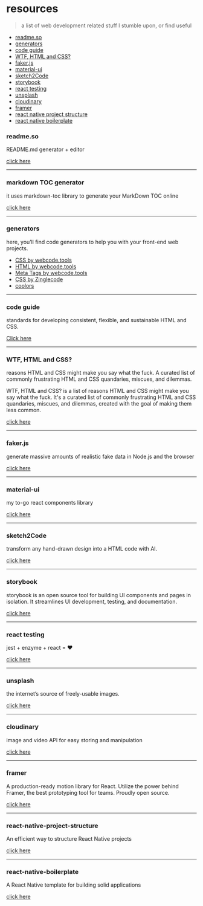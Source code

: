 # resources
> a list of web development related stuff I stumble upon, or find useful


- [readme.so](#readmeso)
- [generators](#generators)
- [code guide](#code-guide)
- [WTF, HTML and CSS?](#wtf--html-and-css-)
- [faker.js](#fakerjs)
- [material-ui](#material-ui)
- [sketch2Code](#sketch2code)
- [storybook](#storybook)
- [react testing](#react-testing)
- [unsplash](#unsplash)
- [cloudinary](#cloudinary)
- [framer](#framer)
- [react native project structure](#react-native-project-structure)
- [react native boilerplate](#react-native-boilerplate)


### readme.so

README.md generator + editor

[click here](https://readme.so/)

_________________________________________________________________________________________________________________

### markdown TOC generator

it uses markdown-toc library to generate your MarkDown TOC online

[click here](https://ecotrust-canada.github.io/markdown-toc/)

_________________________________________________________________________________________________________________


### generators

here, you’ll find code generators to help you with your front-end web projects.

* [CSS by webcode.tools](https://webcode.tools/generators/css)
* [HTML by webcode.tools](https://webcode.tools/generators/html)
* [Meta Tags by webcode.tools](https://webcode.tools/generators/meta-tags)
* [CSS by Zinglecode](https://css-generator.netlify.app/)
* [coolors](https://coolors.co/)


_________________________________________________________________________________________________________________


### code guide

standards for developing consistent, flexible, and sustainable HTML and CSS.

[Click here](https://codeguide.co/)


_________________________________________________________________________________________________________________


### WTF, HTML and CSS?

reasons HTML and CSS might make you say what the fuck. A curated list of commonly frustrating HTML and CSS quandaries, miscues, and dilemmas.

WTF, HTML and CSS? is a list of reasons HTML and CSS might make you say what the fuck. It's a curated list of commonly frustrating HTML and CSS quandaries, miscues, and dilemmas, created with the goal of making them less common.

[click here](http://wtfhtmlcss.com/)

________________________________________________________________________________________________________________


### faker.js

generate massive amounts of realistic fake data in Node.js and the browser

[click here](https://github.com/marak/Faker.js/)

_________________________________________________________________________________________________________________


### material-ui

my to-go react components library

[click here](https://mui.com)

_________________________________________________________________________________________________________________

### sketch2Code

transform any hand-drawn design into a HTML code with AI.

[click here](https://sketch2code.azurewebsites.net)

_________________________________________________________________________________________________________________

### storybook

storybook is an open source tool for building UI components and pages in isolation. It streamlines UI development, testing, and documentation.

[click here](https://storybook.js.org)

_________________________________________________________________________________________________________________

### react testing

jest + enzyme + react = :heart:

[click here](https://assist-software.net/blog/how-write-tests-using-jest-and-enzyme-react-js-testing-utilities-used-facebook-and-airbnb)

_________________________________________________________________________________________________________________

### unsplash

the internet’s source of freely-usable images.

[click here](https://unsplash.com/)

_________________________________________________________________________________________________________________

### cloudinary

image and video API for easy storing and manipulation

[click here](https://cloudinary.com)

_________________________________________________________________________________________________________________

### framer

A production-ready motion library for React. Utilize the power behind Framer, the best prototyping tool for teams. Proudly open source.

[click here](https://www.framer.com/motion/)


_________________________________________________________________________________________________________________

### react-native-project-structure

An efficient way to structure React Native projects

[click here](https://cheesecakelabs.com/blog/efficient-way-structure-react-native-projects/)

_________________________________________________________________________________________________________________

### react-native-boilerplate

A React Native template for building solid applications

[click here](https://github.com/thecodingmachine/react-native-boilerplate)
